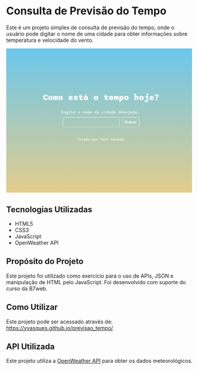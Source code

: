 # Consulta de Previsão do Tempo

Este é um projeto simples de consulta de previsão do tempo, onde o usuário pode digitar o nome de uma cidade para obter informações sobre temperatura e velocidade do vento.

<img src="media/layout.png" alt="Descrição da imagem" width="500">

## Tecnologias Utilizadas
- HTML5
- CSS3
- JavaScript
- OpenWeather API

## Propósito do Projeto
Este projeto foi utilizado como exercício para o uso de APIs, JSON e manipulação de HTML pelo JavaScript. Foi desenvolvido com suporte do curso da B7web.

## Como Utilizar
Este projeto pode ser acessado através de: https://yvasques.github.io/previsao_tempo/

## API Utilizada
Este projeto utiliza a [OpenWeather API](https://openweathermap.org/) para obter os dados meteorológicos.
